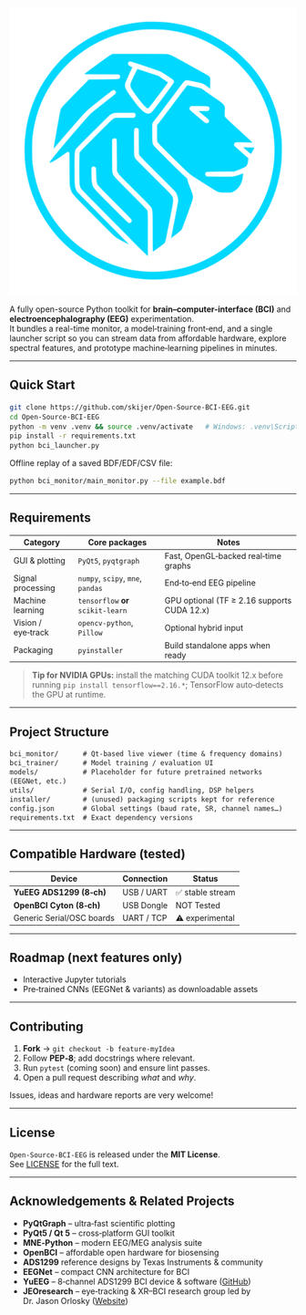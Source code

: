 ![Open-Source-BCI-EEG](icons/logo.svg)

A fully open-source Python toolkit for **brain–computer-interface (BCI)** and **electroencephalography (EEG)** experimentation.  
It bundles a real-time monitor, a model‑training front‑end, and a single launcher script so you can stream data from affordable hardware, explore spectral features, and prototype machine‑learning pipelines in minutes.

---

## Quick Start

```bash
git clone https://github.com/skijer/Open-Source-BCI-EEG.git
cd Open-Source-BCI-EEG
python -m venv .venv && source .venv/activate   # Windows: .venv\Scripts\activate
pip install -r requirements.txt
python bci_launcher.py
```

Offline replay of a saved BDF/EDF/CSV file:

```bash
python bci_monitor/main_monitor.py --file example.bdf
```

---

## Requirements

| Category            | Core packages                               | Notes |
|---------------------|---------------------------------------------|-------|
| GUI & plotting      | `PyQt5`, `pyqtgraph`                        | Fast, OpenGL‑backed real‑time graphs |
| Signal processing   | `numpy`, `scipy`, `mne`, `pandas`           | End‑to‑end EEG pipeline |
| Machine learning    | `tensorflow` **or** `scikit-learn`          | GPU optional (TF ≥ 2.16 supports CUDA 12.x) |
| Vision / eye‑track  | `opencv-python`, `Pillow`                   | Optional hybrid input |
| Packaging           | `pyinstaller`                               | Build standalone apps when ready |

> **Tip for NVIDIA GPUs:** install the matching CUDA toolkit 12.x before running    `pip install tensorflow==2.16.*`; TensorFlow auto‑detects the GPU at runtime.

---

## Project Structure

```text
bci_monitor/      # Qt‑based live viewer (time & frequency domains)
bci_trainer/      # Model training / evaluation UI
models/           # Placeholder for future pretrained networks (EEGNet, etc.)
utils/            # Serial I/O, config handling, DSP helpers
installer/        # (unused) packaging scripts kept for reference
config.json       # Global settings (baud rate, SR, channel names…)
requirements.txt  # Exact dependency versions
```

---

## Compatible Hardware (tested)

| Device                       | Connection | Status |
|------------------------------|------------|--------|
| **YuEEG ADS1299 (8‑ch)**     | USB / UART | ✅ stable stream |
| **OpenBCI Cyton (8‑ch)**     | USB Dongle | NOT Tested |
| Generic Serial/OSC boards    | UART / TCP | ⚠️ experimental |

---

## Roadmap (next features only)
- Interactive Jupyter tutorials  
- Pre‑trained CNNs (EEGNet & variants) as downloadable assets

---

## Contributing

1. **Fork** → `git checkout -b feature-myIdea`  
2. Follow **PEP‑8**; add docstrings where relevant.  
3. Run `pytest` (coming soon) and ensure lint passes.  
4. Open a pull request describing *what* and *why*.

Issues, ideas and hardware reports are very welcome!

---

## License

`Open-Source-BCI-EEG` is released under the **MIT License**.  
See [LICENSE](LICENSE) for the full text.

---

## Acknowledgements & Related Projects

* **PyQtGraph** – ultra‑fast scientific plotting  
* **PyQt5 / Qt 5** – cross‑platform GUI toolkit  
* **MNE‑Python** – modern EEG/MEG analysis suite  
* **OpenBCI** – affordable open hardware for biosensing  
* **ADS1299** reference designs by Texas Instruments & community  
* **EEGNet** – compact CNN architecture for BCI  
* **YuEEG** – 8‑channel ADS1299 BCI device & software ([GitHub](https://github.com/YuTaoV5/YuEEG))  
* **JEOresearch** – eye‑tracking & XR–BCI research group led by Dr. Jason Orlosky ([Website](https://www.jeoresearch.com/))  
